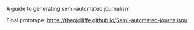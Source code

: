 A guide to generating semi-automated journalism

Final prototype: https://theojolliffe.github.io/Semi-automated-journalism/ 